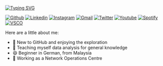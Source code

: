 ## 
<!-- markdownlint-disable MD033 MD041 -->
[![Typing SVG](https://readme-typing-svg.demolab.com?font=Montserrat&weight=600&letterSpacing=-1px;&pause=1000&color=000000&background=FF3AED00&vCenter=true&multiline=true&repeat=false&width=600&height=44&lines=Willkommen+auf+dem+GitHub+von+irdinaahelmy)](https://git.io/typing-svg)
<!-- markdownlint-enable MD033 -->

[![Github](https://img.shields.io/badge/-Github-000?style=flat&logo=Github&logoColor=white)](https://github.com/irdinaahelmy)
[![Linkedin](https://img.shields.io/badge/-LinkedIn-0077B5?style=flat&logo=Linkedin&logoColor=white)](https://www.linkedin.com/in/irdina-helimi-0b0327136/)
[![Instagram](https://img.shields.io/badge/-Instagram-bc2a8d?style=flat&labelColor=c13584&logo=instagram&logoColor=white)](https://www.instagram.com/medinaahelmy/)
[![Gmail](https://img.shields.io/badge/-Gmail-ff4343?style=flat&logo=Gmail&logoColor=white)](mailto:irdinaahelmy@gmail.com)
[![Twitter](https://img.shields.io/badge/-Twitter-000?style=flat&logo=X&logoColor=white)](https://www.twitter.com/medinaahelmy/)
[![Youtube](https://img.shields.io/badge/-Youtube-FF0000?style=flat&logo=Youtube&logoColor=white)](https://www.youtube.com/@medinaahelmy)
[![Spotify](https://img.shields.io/badge/-Spotify-1db954?style=flat&logo=Spotify&logoColor=white)](https://open.spotify.com/user/eeriepizza)
[![VSCO](https://img.shields.io/badge/-VSCO-000?style=flat&logo=VSCO&logoColor=white)](https://vsco.co/irdinahelmy/gallery)

Here are a little about me:
- 👻 New to GitHub and enjoying the exploration
- 🌱 Teaching myself data analysis for general knowledge
- 😄 Beginner in German, from Malaysia
- 🔭 Working as a Network Operations Centre






  





<!--
**irdinaahelmy/irdinaahelmy** is a ✨ _special_ ✨ repository because its `README.md` (this file) appears on your GitHub profile.

Here are some ideas to get you started:

- 🔭 I’m currently working on ...
- 🌱 I’m currently learning ...
- 👯 I’m looking to collaborate on ...
- 🤔 I’m looking for help with ...
- 💬 Ask me about ...
- 📫 How to reach me: ...
- 😄 Pronouns: ...
- ⚡ Fun fact: ...
-->
